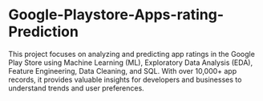 # Google-Playstore-Apps-rating-Prediction
This project focuses on analyzing and predicting app ratings in the Google Play Store using Machine Learning (ML), Exploratory Data Analysis (EDA), Feature Engineering, Data Cleaning, and SQL. With over 10,000+ app records, it provides valuable insights for developers and businesses to understand trends and user preferences.
